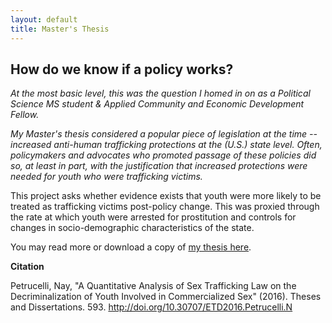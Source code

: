 ```yaml
---
layout: default
title: Master's Thesis
---
```


## How do we know if a policy works? 

*At the most basic level, this was the question I homed in on as a Political Science MS student & Applied Community and Economic Development Fellow.*

*My Master's thesis considered a popular piece of legislation at the time -- increased anti-human trafficking protections at the (U.S.) state level. Often, policymakers and advocates who promoted passage of these policies did so, at least in part, with the justification that increased protections were needed for youth who were trafficking victims.*

This project asks whether evidence exists that youth were more likely to be treated as trafficking victims post-policy change. This was proxied through the rate at which youth were arrested for prostitution and controls for changes in socio-demographic characteristics of the state.

You may read more or download a copy of [my thesis here](https://ir.library.illinoisstate.edu/etd/593/). 


**Citation**

Petrucelli, Nay, "A Quantitative Analysis of Sex Trafficking Law on the Decriminalization of Youth Involved in Commercialized Sex" (2016). Theses and Dissertations. 593.
http://doi.org/10.30707/ETD2016.Petrucelli.N
